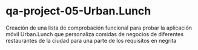 # qa-project-05-Urban.Lunch
Creación de una lista de comprobación funcional para probar la aplicación móvil Urban.Lunch que personaliza comidas de negocios de diferentes restaurantes de la ciudad para una parte de los requisitos en negrita
